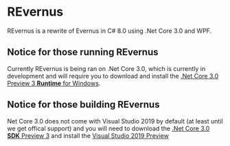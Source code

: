 # REvernus
REvernus is a rewrite of Evernus in C# 8.0 using .Net Core 3.0 and WPF.

## Notice for those running REvernus
Currently REvernus is being ran on .Net Core 3.0, which is currently in development and will require you to download and 
install the [.Net Core 3.0 Preview 3 **Runtime** for Windows](https://dotnet.microsoft.com/download/dotnet-core/3.0).

## Notice for those building REvernus
Net Core 3.0 does not come with Visual Studio 2019 by default (at least until we get offical support) and you will need to
download the [.Net Core 3.0 **SDK** Preview 3](https://dotnet.microsoft.com/download/dotnet-core/3.0) and install the [Visual Studio 2019 Preview](https://visualstudio.microsoft.com/vs/preview/)
